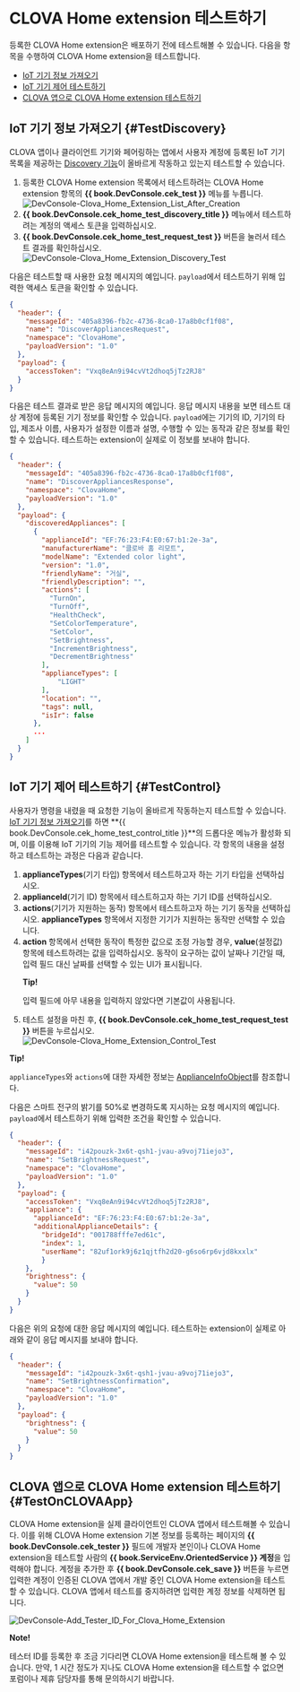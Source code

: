 <!-- Note! This content includes shared parts. Therefore, when you update this, you should beware of synchronization. -->

# CLOVA Home extension 테스트하기
등록한 CLOVA Home extension은 배포하기 전에 테스트해볼 수 있습니다. 다음을 항목을 수행하여 CLOVA Home extension을 테스트합니다.

* [IoT 기기 정보 가져오기](#TestDiscovery)
* [IoT 기기 제어 테스트하기](#TestControl)
* [CLOVA 앱으로 CLOVA Home extension 테스트하기](#TestOnCLOVAApp)

## IoT 기기 정보 가져오기 {#TestDiscovery}

CLOVA 앱이나 클라이언트 기기와 페어링하는 앱에서 사용자 계정에 등록된 IoT 기기 목록을 제공하는 [Discovery 기능](/Develop/Guides/Build_Clova_Home_Extension.md#ProvideDeviceDiscovery)이 올바르게 작동하고 있는지 테스트할 수 있습니다.

1. 등록한 CLOVA Home extension 목록에서 테스트하려는 CLOVA Home extension 항목의 **{{ book.DevConsole.cek_test }}** 메뉴를 누릅니다.<br />
  ![DevConsole-Clova_Home_Extension_List_After_Creation](/DevConsole/Assets/Images/DevConsole-Clova_Home_Extension_List_After_Creation.png)
2. **{{ book.DevConsole.cek_home_test_discovery_title }}** 메뉴에서 테스트하려는 계정의 액세스 토큰을 입력하십시오.
3. **{{ book.DevConsole.cek_home_test_request_test }}** 버튼을 눌러서 테스트 결과를 확인하십시오.<br />
  ![DevConsole-Clova_Home_Extension_Discovery_Test](/DevConsole/Assets/Images/DevConsole-Clova_Home_Extension_Discovery_Test.png)


다음은 테스트할 때 사용한 요청 메시지의 예입니다. `payload`에서 테스트하기 위해 입력한 액세스 토큰을 확인할 수 있습니다.

```json
{
  "header": {
    "messageId": "405a8396-fb2c-4736-8ca0-17a8b0cf1f08",
    "name": "DiscoverAppliancesRequest",
    "namespace": "ClovaHome",
    "payloadVersion": "1.0"
  },
  "payload": {
    "accessToken": "Vxq8eAn9i94cvVt2dhoq5jTz2RJ8"
  }
}
```

다음은 테스트 결과로 받은 응답 메시지의 예입니다. 응답 메시지 내용을 보면 테스트 대상 계정에 등록된 기기 정보를 확인할 수 있습니다. `payload`에는 기기의 ID, 기기의 타입, 제조사 이름, 사용자가 설정한 이름과 설명, 수행할 수 있는 동작과 같은 정보를 확인할 수 있습니다. 테스트하는 extension이 실제로 이 정보를 보내야 합니다.

```json
{
  "header": {
    "messageId": "405a8396-fb2c-4736-8ca0-17a8b0cf1f08",
    "name": "DiscoverAppliancesResponse",
    "namespace": "ClovaHome",
    "payloadVersion": "1.0"
  },
  "payload": {
    "discoveredAppliances": [
      {
        "applianceId": "EF:76:23:F4:E0:67:b1:2e-3a",
        "manufacturerName": "클로바 홈 리모트",
        "modelName": "Extended color light",
        "version": "1.0",
        "friendlyName": "거실",
        "friendlyDescription": "",
        "actions": [
          "TurnOn",
          "TurnOff",
          "HealthCheck",
          "SetColorTemperature",
          "SetColor",
          "SetBrightness",
          "IncrementBrightness",
          "DecrementBrightness"
        ],
        "applianceTypes": [
            "LIGHT"
        ],
        "location": "",
        "tags": null,
        "isIr": false
      },
      ...
    ]
  }
}
```

## IoT 기기 제어 테스트하기 {#TestControl}

사용자가 명령을 내렸을 때 요청한 기능이 올바르게 작동하는지 테스트할 수 있습니다. [IoT 기기 정보 가져오기](#TestDiscovery)를 하면 **{{ book.DevConsole.cek_home_test_control_title }}**의 드롭다운 메뉴가 활성화 되며, 이를 이용해 IoT 기기의 기능 제어를 테스트할 수 있습니다. 각 항목의 내용을 설정하고 테스트하는 과정은 다음과 같습니다.

<ol>
  <li><strong>applianceTypes</strong>(기기 타입) 항목에서 테스트하고자 하는 기기 타입을 선택하십시오.</li>
  <li><strong>applianceId</strong>(기기 ID) 항목에서 테스트하고자 하는 기기 ID를 선택하십시오.</li>
  <li><strong>actions</strong>(기기가 지원하는 동작) 항목에서 테스트하고자 하는 기기 동작을 선택하십시오. <strong>applianceTypes</strong> 항목에서 지정한 기기가 지원하는 동작만 선택할 수 있습니다.</li>
  <li><strong>action</strong> 항목에서 선택한 동작이 특정한 값으로 조정 가능할 경우, <strong>value</strong>(설정값) 항목에 테스트하려는 값을 입력하십시오. 동작이 요구하는 값이 날짜나 기간일 때, 입력 필드 대신 날짜를 선택할 수 있는 UI가 표시됩니다.
    <div class="tip">
      <p><strong>Tip!</strong></p>
      <p>입력 필드에 아무 내용을 입력하지 않았다면 기본값이 사용됩니다.</p>
    </div>
  </li>
  <li>테스트 설정을 마친 후, <strong>{{ book.DevConsole.cek_home_test_request_test }}</strong> 버튼을 누르십시오.<br />
    <img alt="DevConsole-Clova_Home_Extension_Control_Test" src="/DevConsole/Assets/Images/DevConsole-Clova_Home_Extension_Control_Test.png" />
  </li>
</ol>

<div class="tip">
  <p><strong>Tip!</strong></p>
  <p><code>applianceTypes</code>와 <code>actions</code>에 대한 자세한 정보는 <a href="/Develop/References/ClovaHomeInterface/Shared_Objects.md#ApplianceInfoObject">ApplianceInfoObject</a>를 참조합니다.</p>
</div>

다음은 스마트 전구의 밝기를 50%로 변경하도록 지시하는 요청 메시지의 예입니다. `payload`에서 테스트하기 위해 입력한 조건을 확인할 수 있습니다.

```json
{
  "header": {
    "messageId": "i42pouzk-3x6t-qsh1-jvau-a9voj71iejo3",
    "name": "SetBrightnessRequest",
    "namespace": "ClovaHome",
    "payloadVersion": "1.0"
  },
  "payload": {
    "accessToken": "Vxq8eAn9i94cvVt2dhoq5jTz2RJ8",
    "appliance": {
      "applianceId": "EF:76:23:F4:E0:67:b1:2e-3a",
      "additionalApplianceDetails": {
        "bridgeId": "001788fffe7ed61c",
        "index": 1,
        "userName": "82uf1ork9j6z1qjtfh2d20-g6so6rp6vjd8kxxlx"
        }
    },
    "brightness": {
      "value": 50
    }
  }
}
```

다음은 위의 요청에 대한 응답 메시지의 예입니다. 테스트하는 extension이 실제로 아래와 같이 응답 메시지를 보내야 합니다.

```json
{
  "header": {
    "messageId": "i42pouzk-3x6t-qsh1-jvau-a9voj71iejo3",
    "name": "SetBrightnessConfirmation",
    "namespace": "ClovaHome",
    "payloadVersion": "1.0"
  },
  "payload": {
    "brightness": {
      "value": 50
    }
  }
}
```

<!-- Start of the shared content: TestOnCLOVAApp -->

## CLOVA 앱으로 CLOVA Home extension 테스트하기 {#TestOnCLOVAApp}

CLOVA Home extension을 실제 클라이언트인 CLOVA 앱에서 테스트해볼 수 있습니다. 이를 위해 CLOVA Home extension 기본 정보를 등록하는 페이지의 **{{ book.DevConsole.cek_tester }}** 필드에 개발자 본인이나 CLOVA Home extension을 테스트할 사람의 <strong>{{ book.ServiceEnv.OrientedService }} 계정</strong>을 입력해야 합니다. 계정을 추가한 후 **{{ book.DevConsole.cek_save }}** 버튼을 누르면 입력한 계정이 인증된 CLOVA 앱에서 개발 중인 CLOVA Home extension을 테스트할 수 있습니다. CLOVA 앱에서 테스트를 중지하려면 입력한 계정 정보를 삭제하면 됩니다.

![DevConsole-Add_Tester_ID_For_Clova_Home_Extension](/DevConsole/Assets/Images/DevConsole-Add_Tester_ID_For_Clova_Home_Extension.png)

<div class="note">
  <p><strong>Note!</strong></p>
  <p>테스터 ID를 등록한 후 조금 기다리면 CLOVA Home extension을 테스트해 볼 수 있습니다. 만약, 1 시간 정도가 지나도 CLOVA Home extension을 테스트할 수 없으면 포럼이나 제휴 담당자를 통해 문의하시기 바랍니다.</p>
</div>

<!-- End of the shared content -->

